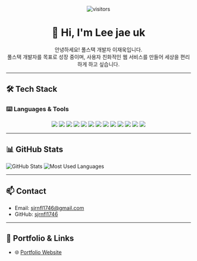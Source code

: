 <p align="center">
  <img src="https://komarev.com/ghpvc/?username=sjrnfl1746&label=Visitors&color=0e75b6&style=flat" alt="visitors" />
</p>


<h1 align="center">
  👋 Hi, I'm Lee jae uk
</h1>

<p align="center">
  안녕하세요! 풀스택 개발자 이재욱입니다.<br>
  풀스택 개발자를 목표로 성장 중이며, 사용자 친화적인 웹 서비스를 만들어 세상을 편리하게 하고 싶습니다.
</p>

---

## 🛠 Tech Stack
### ⌨️ Languages & Tools
<p align="center">
  <!-- Backend -->
  <img src="https://img.shields.io/badge/Java-007396?style=for-the-badge&logo=java&logoColor=white" />
  <img src="https://img.shields.io/badge/Spring%20Boot-6DB33F?style=for-the-badge&logo=spring&logoColor=white" />
  <img src="https://img.shields.io/badge/MyBatis-000000?style=for-the-badge&logo=mybatis&logoColor=white" />
  <img src="https://img.shields.io/badge/JPA-FF6F00?style=for-the-badge&logo=spring&logoColor=white" />

  <!-- Frontend -->
  <img src="https://img.shields.io/badge/HTML-E34F26?style=for-the-badge&logo=html5&logoColor=white" />
  <img src="https://img.shields.io/badge/CSS-1572B6?style=for-the-badge&logo=css3&logoColor=white" />
  <img src="https://img.shields.io/badge/JavaScript-F7DF1E?style=for-the-badge&logo=javascript&logoColor=black" />
  <img src="https://img.shields.io/badge/React-61DAFB?style=for-the-badge&logo=react&logoColor=black" />

  <!-- Database -->
  <img src="https://img.shields.io/badge/MariaDB-003545?style=for-the-badge&logo=mariadb&logoColor=white" />

  <!-- Tools & Collaboration -->
  <img src="https://img.shields.io/badge/GitHub-181717?style=for-the-badge&logo=github&logoColor=white" />
  <img src="https://img.shields.io/badge/Postman-FF6C37?style=for-the-badge&logo=postman&logoColor=white" />
  <img src="https://img.shields.io/badge/Swagger-85EA2D?style=for-the-badge&logo=swagger&logoColor=black" />
  <img src="https://img.shields.io/badge/Notion-000000?style=for-the-badge&logo=notion&logoColor=white" />
</p>

---

## 📊 GitHub Stats

  <img src="https://github-readme-stats.vercel.app/api?username=sjrnfl1746&show_icons=true&theme=tokyonight" alt="GitHub Stats" />
  
  <img src="https://github-readme-stats.vercel.app/api/top-langs/?username=sjrnfl1746&layout=compact&theme=tokyonight" alt="Most Used Languages" />

---

## 📫 Contact
- Email: sjrnfl1746@gmail.com
- GitHub: [sjrnfl1746](https://github.com/sjrnfl1746)

---

## 📌 Portfolio & Links
- 🌐 [Portfolio Website](https://portfolio-bay-nine-98.vercel.app/)
<!--
**sjrnfl1746/sjrnfl1746** is a ✨ _special_ ✨ repository because its `README.md` (this file) appears on your GitHub profile.

Here are some ideas to get you started:

- 🔭 I’m currently working on ...
- 🌱 I’m currently learning ...
- 👯 I’m looking to collaborate on ...
- 🤔 I’m looking for help with ...
- 💬 Ask me about ...
- 📫 How to reach me: ...
- 😄 Pronouns: ...
- ⚡ Fun fact: ...
-->
